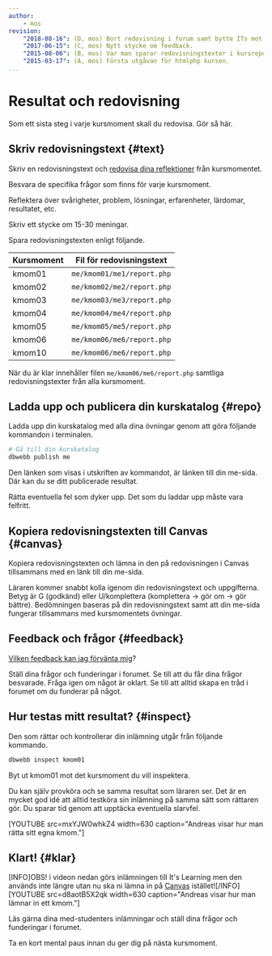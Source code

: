 ```yaml
---
author:
    - mos
revision:
    "2018-08-16": (D, mos) Bort redovisning i forum samt bytte ITs mot Canvas.
    "2017-06-15": (C, mos) Nytt stycke om feedback.
    "2015-08-06": (B, mos) Var man sparar redovisningstexter i kursrepot.
    "2015-03-17": (A, mos) Första utgåvan för htmlphp kursen.
...
```

Resultat och redovisning
==================================

Som ett sista steg i varje kursmoment skall du redovisa. Gör så här.

<!--more-->



Skriv redovisningstext {#text}
---------------------------------------

Skriv en redovisningstext och [redovisa dina reflektioner](kunskap/att-skriva-en-bra-redovisningstext) från kursmomentet.

Besvara de specifika frågor som finns för varje kursmoment.

Reflektera över svårigheter, problem, lösningar, erfarenheter, lärdomar, resultatet, etc.

Skriv ett stycke om 15-30 meningar.

Spara redovisningstexten enligt följande.

| Kursmoment | Fil för redovisningstext   |
|------------|----------------------------|
| kmom01     | `me/kmom01/me1/report.php` |
| kmom02     | `me/kmom02/me2/report.php` |
| kmom03     | `me/kmom03/me3/report.php` |
| kmom04     | `me/kmom04/me4/report.php` |
| kmom05     | `me/kmom05/me5/report.php` |
| kmom06     | `me/kmom06/me6/report.php` |
| kmom10     | `me/kmom06/me6/report.php` |

När du är klar innehåller filen `me/kmom06/me6/report.php` samtliga redovisningstexter från alla kursmoment.



Ladda upp och publicera din kurskatalog {#repo}
---------------------------------------

Ladda upp din kurskatalog med alla dina övningar genom att göra följande kommandon i terminalen.

```bash
# Gå till din kurskatalog
dbwebb publish me
```

Den länken som visas i utskriften av kommandot, är länken till din me-sida. Där kan du se ditt publicerade resultat.

Rätta eventuella fel som dyker upp. Det som du laddar upp måste vara felfritt.



<!--
Kopiera redovisningstexten till forumet {#forum}
---------------------------------------

Visa upp vad du gjort och berätta att du är klar genom att ta en kopia av redovisningstexten och göra ett inlägg i [kursforumet](forum/utbildning/htmlphp). Bifoga länken till din me-sida.
-->



Kopiera redovisningstexten till Canvas {#canvas}
---------------------------------------

Kopiera redovisningstexten och lämna in den på redovisningen i Canvas tillsammans med en länk till din me-sida.

Läraren kommer snabbt kolla igenom din redovisningstext och uppgifterna. Betyg är G (godkänd) eller U/komplettera (komplettera → gör om → gör bättre). Bedömningen baseras på din redovisningstext samt att din me-sida fungerar tillsammans med kursmomentets övningar.



Feedback och frågor {#feedback}
---------------------------------------

[Vilken feedback kan jag förvänta mig](kurser/faq/vilken-feedback-far-man-pa-inlamningarna)?

Ställ dina frågor och funderingar i forumet. Se till att du får dina frågor besvarade. Fråga igen om något är oklart. Se till att alltid skapa en tråd i forumet om du funderar på något.



Hur testas mitt resultat? {#inspect}
---------------------------------------

Den som rättar och kontrollerar din inlämning utgår från följande kommando.

```bash
dbwebb inspect kmom01
```

Byt ut kmom01 mot det kursmoment du vill inspektera.

Du kan själv provköra och se samma resultat som läraren ser. Det är en mycket god idé att alltid testköra sin inlämning på samma sätt som rättaren gör. Du sparar tid genom att upptäcka eventuella slarvfel.


[YOUTUBE src=mxYJW0whkZ4 width=630 caption="Andreas visar hur man rätta sitt egna kmom."]



Klart! {#klar}
---------------------------------------
[INFO]OBS! i videon nedan görs inlämningen till It's Learning men den används inte längre utan nu ska ni lämna in på [Canvas](https://www.bth.se/canvas/) istället![/INFO]
[YOUTUBE src=d8aotB5X2qk width=630 caption="Andreas visar hur man lämnar in ett kmom."]

Läs gärna dina med-studenters inlämningar och ställ dina frågor och funderingar i forumet.

Ta en kort mental paus innan du ger dig på nästa kursmoment.
